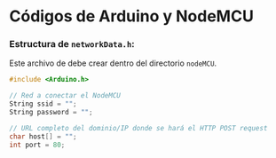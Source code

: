 # Códigos de Arduino y NodeMCU

### Estructura de `networkData.h`:
Este archivo de debe crear dentro del directorio `nodeMCU`.
```c++
#include <Arduino.h>

// Red a conectar el NodeMCU
String ssid = "";
String password = "";

// URL completo del dominio/IP donde se hará el HTTP POST request
char host[] = "";
int port = 80;
```

